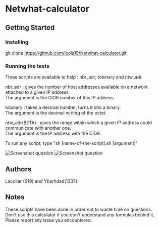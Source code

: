 # Netwhat-calculator

## Getting Started

### Installing

git clone https://github.com/lcols19/Netwhat-calculator.git


### Running the tests

Three scripts are available to help : nbr_adr, tobinary and ntw_adr.

nbr_adr : gives the number of host addresses available on a network attached to a given IP address.<br>
The argument is the CIDR number of this IP address.

tobinary : takes a decimal number, turns it into a binary.<br>
The argument is the decimal writing of the octet.

ntw_adr(BETA) : gives the range within which a given IP address could communicate with another one.<br>
The argument is the IP address with the CIDR.

To run any script, type "sh [name-of-the-script].sh [argument]"

![Screenshot question](https://i.imgur.com/4xAenW5.png)
![Screenshot question](https://i.imgur.com/d7zCzYv.png)


## Authors

Lacollar (S19) and Ybarhdad(1337)


## Notes

These scripts have been done in order not to waste time on questions. Don't use this calculator if you don't understand any formulas behind it.<br>
Please report any issue you encountered.